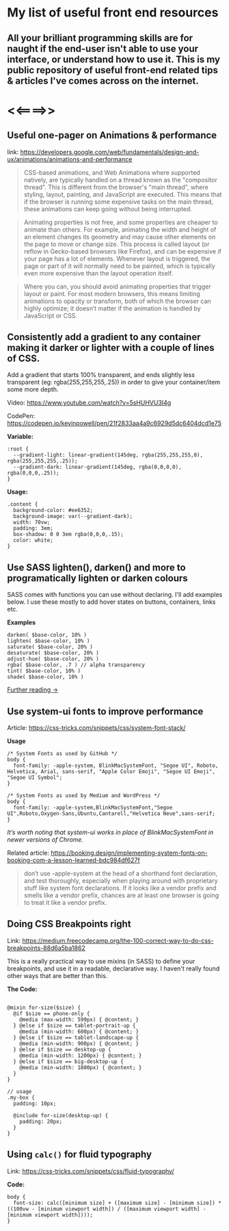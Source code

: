 # My list of useful front end resources

## All your brilliant programming skills are for naught if the end-user isn't able to use your interface, or understand how to use it. This is my public repository of useful front-end related tips & articles I've comes across on the internet. 

# <<====>>

## Useful one-pager on Animations & performance

link: https://developers.google.com/web/fundamentals/design-and-ux/animations/animations-and-performance

>CSS-based animations, and Web Animations where supported natively, are typically handled on a thread known as the "compositor thread". This is different from the browser's "main thread", where styling, layout, painting, and JavaScript are executed. This means that if the browser is running some expensive tasks on the main thread, these animations can keep going without being interrupted.

>Animating properties is not free, and some properties are cheaper to animate than others. For example, animating the width and height of an element changes its geometry and may cause other elements on the page to move or change size. This process is called layout (or reflow in Gecko-based browsers like Firefox), and can be expensive if your page has a lot of elements. Whenever layout is triggered, the page or part of it will normally need to be painted, which is typically even more expensive than the layout operation itself.

>Where you can, you should avoid animating properties that trigger layout or paint. For most modern browsers, this means limiting animations to opacity or transform, both of which the browser can highly optimize; it doesn’t matter if the animation is handled by JavaScript or CSS.

## Consistently add a gradient to any container making it darker or lighter with a couple of lines of CSS. 

Add a gradient that starts 100% transparent, and ends slightly less transparent (eg: rgba(255,255,255,.25))  in order to give your container/item some more depth. 

Video: https://www.youtube.com/watch?v=5sHUHVU3I4g

CodePen: https://codepen.io/kevinpowell/pen/21f2833aa4a9c6929d5dc6404dcd1e75

**Variable:**
```
:root {
  --gradient-light: linear-gradient(145deg, rgba(255,255,255,0), rgba(255,255,255,.25));
  --gradient-dark: linear-gradient(145deg, rgba(0,0,0,0), rgba(0,0,0,.25));
}
```
**Usage:**
```
.content {
  background-color: #ee6352;
  background-image: var(--gradient-dark);
  width: 70vw;
  padding: 3em;
  box-shadow: 0 0 3em rgba(0,0,0,.15);
  color: white;
}
```
## Use SASS lighten(), darken() and more to programatically lighten or darken colours 

SASS comes with functions you can use without declaring. I'll add examples below. I use these mostly to add hover states on buttons, containers, links etc. 

**Examples**

```
darken( $base-color, 10% )
lighten( $base-color, 10% )
saturate( $base-color, 20% )
desaturate( $base-color, 20% )
adjust-hue( $base-color, 20% )
rgba( $base-color, .7 ) // alpha transparency
tint( $base-color, 10% )
shade( $base-color, 10% )
```

[Further reading →](https://robots.thoughtbot.com/controlling-color-with-sass-color-functions)

## Use system-ui fonts to improve performance

Article: https://css-tricks.com/snippets/css/system-font-stack/

**Usage**

```
/* System Fonts as used by GitHub */
body {
  font-family: -apple-system, BlinkMacSystemFont, "Segoe UI", Roboto, Helvetica, Arial, sans-serif, "Apple Color Emoji", "Segoe UI Emoji", "Segoe UI Symbol";
}

/* System Fonts as used by Medium and WordPress */
body {
  font-family: -apple-system,BlinkMacSystemFont,"Segoe UI",Roboto,Oxygen-Sans,Ubuntu,Cantarell,"Helvetica Neue",sans-serif;
}
```
*It’s worth noting that system-ui works in place of BlinkMacSystemFont in newer versions of Chrome.*

Related article: https://booking.design/implementing-system-fonts-on-booking-com-a-lesson-learned-bdc984df627f

> don’t use -apple-system at the head of a shorthand font declaration, and test thoroughly, especially when playing around with proprietary stuff like system font declarations. If it looks like a vendor prefix and smells like a vendor prefix, chances are at least one browser is going to treat it like a vendor prefix.

## Doing CSS Breakpoints right

Link: https://medium.freecodecamp.org/the-100-correct-way-to-do-css-breakpoints-88d6a5ba1862

This is a really practical way to use mixins (in SASS) to define your breakpoints, and use it in a readable, declarative way. I haven't really found other ways that are better than this. 


**The Code:**
```

@mixin for-size($size) {
  @if $size == phone-only {
    @media (max-width: 599px) { @content; }
  } @else if $size == tablet-portrait-up {
    @media (min-width: 600px) { @content; }
  } @else if $size == tablet-landscape-up {
    @media (min-width: 900px) { @content; }
  } @else if $size == desktop-up {
    @media (min-width: 1200px) { @content; }
  } @else if $size == big-desktop-up {
    @media (min-width: 1800px) { @content; }
  }
}

// usage
.my-box {
  padding: 10px;
  
  @include for-size(desktop-up) {
    padding: 20px;
  }
}
```

## Using `calc()` for fluid typography

Link: https://css-tricks.com/snippets/css/fluid-typography/

**Code:**
```
body {
  font-size: calc([minimum size] + ([maximum size] - [minimum size]) * ((100vw - [minimum viewport width]) / ([maximum viewport width] - [minimum viewport width])));
}
```
